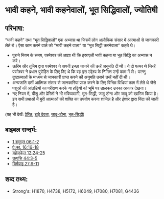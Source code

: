 # भावी कहने, भावी कहनेवालों, भूत सिद्धिवालों, ज्योतिषी #

## परिभाषा: ##

“भावी कहने” तथा “भूत सिद्धिवालों” एक अभ्यास था जिसमें लोग अलौकिक संसार में आत्माओं से जानकारी लेते थे। ऐसा काम करने वाले को “भावी कहने वाला” या “भूत सिद्धी करनेवाला” कहते थे।

*  पुराने नियम के समय, परमेश्वर की आज्ञा थी कि इस्राएली भावी कहना या भूत सिद्धि का अभ्यास न करे।
* ऊरिम और तुमिम द्वारा परमेश्वर ने अपनी इच्छा जानने की उन्हें अनुमति दी थी। ये दो पत्थर थे जिन्हें परमेश्वर ने प्रधान पुरोहित के लिए दिए थे कि वह इस उद्देश्य के निमित्त उन्हें काम में ले। परन्तु दुष्टात्माओं के माध्यम से जानकारी प्राप्त करने की अनुमति उसने उन्हें नहीं दी थी।
* अन्यजाति दर्शी आत्मिक संसार से जानकारियां प्राप्त करने के लिए विभिन्न विधियां काम में लेते थे जैसे पशुओं की आंतड़ियों का परीक्षण करके या हड्डियों को भूमि पर डालकर उनका आकार देखना।
* नए नियम में, यीशु और प्रेरितों ने भी भविष्यवाणी, भूत-सिद्धी, जादू टोना और जादू को खारिज किया है। इन सभी प्रथाओं में बुरी आत्माओं की शक्ति का उपयोग करना शामिल है और ईश्वर द्वारा निंदा की जाती है।

(यह भी देखें: [प्रेरित](../kt/apostle.md), [झूठे देवता](../kt/falsegod.md), [जादू-टोना](../other/magic.md), [भूत-सिद्धी](../other/sorcery.md))

## बाइबल सन्दर्भ: ##

* [1 शमूएल 06:1-2](rc://en/tn/help/1sa/06/01)
* [प्रे.का. 16:16-18](rc://en/tn/help/act/16/16)
* [यहेजकेल 12:24-25](rc://en/tn/help/ezk/12/24)
* [उत्पत्ति 44:3-5](rc://en/tn/help/gen/44/03)
* [यिर्मयाह 27:9-11](rc://en/tn/help/jer/27/09)

## शब्द तथ्य: ##

* Strong's: H1870, H4738, H5172, H6049, H7080, H7081, G4436

